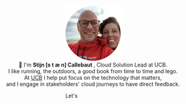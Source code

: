 <p align="center" font-size=18px>
    <img src="img/profile_round.png" height="150" width="150" align="center"/><br />   
    👋 I'm <strong>Stijn [s t &#230; n] Callebaut </strong>, Cloud Solution Lead at UCB. <br />
    I like running, the outdoors, a good book from time to time and lego. <br /> At <a href="https://www.ucb.com">UCB</a> I help put focus on the technology that matters, <br /> and I engage in stakeholders' cloud journeys to have direct feedback. <br />
</p>
<p align="center">
    <span> Let's </span>
    <a href="https://callebaut.io" target="_blank" rel="noopener noreferrer me" title="my personal website" style="color:white;text-decoration : underline;">
        <span> Connect :coffee: </span>
    </a>
</p>
